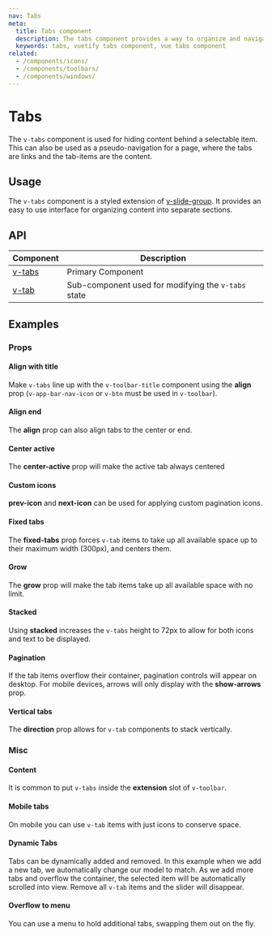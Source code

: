 ```yaml
---
nav: Tabs
meta:
  title: Tabs component
  description: The tabs component provides a way to organize and navigate between groups of content that are related at the same level of hierarchy.
  keywords: tabs, vuetify tabs component, vue tabs component
related:
  - /components/icons/
  - /components/toolbars/
  - /components/windows/
---
```


# Tabs

The `v-tabs` component is used for hiding content behind a selectable item. This can also be used as a pseudo-navigation for a page, where the tabs are links and the tab-items are the content.

## Usage

The `v-tabs` component is a styled extension of [v-slide-group](/components/slide-groups). It provides an easy to use interface for organizing content into separate sections.

<example file="v-tabs/usage" />

<entry />

## API

| Component | Description |
| - | - |
| [v-tabs](/api/v-tabs/) | Primary Component |
| [v-tab](/api/v-tab/) | Sub-component used for modifying the `v-tabs` state |

<api-inline hide-links />

## Examples

### Props

#### Align with title

Make `v-tabs` line up with the `v-toolbar-title` component using the **align** prop (`v-app-bar-nav-icon` or `v-btn` must be used in `v-toolbar`).

<example file="v-tabs/prop-align-tabs-title" />

#### Align end

The **align** prop can also align tabs to the center or end.

<example file="v-tabs/prop-align-tabs-center" />

<example file="v-tabs/prop-align-tabs-end" />

#### Center active

The **center-active** prop will make the active tab always centered

<example file="v-tabs/prop-center-active" />

#### Custom icons

**prev-icon** and **next-icon** can be used for applying custom pagination icons.

<example file="v-tabs/prop-icons" />

#### Fixed tabs

The **fixed-tabs** prop forces `v-tab` items to take up all available space up to their maximum width (300px), and centers them.

<example file="v-tabs/prop-fixed-tabs" />

#### Grow

The **grow** prop will make the tab items take up all available space with no limit.

<example file="v-tabs/prop-grow" />

#### Stacked

Using **stacked** increases the `v-tabs` height to 72px to allow for both icons and text to be displayed.

<example file="v-tabs/prop-stacked" />

#### Pagination

If the tab items overflow their container, pagination controls will appear on desktop. For mobile devices, arrows will only display with the **show-arrows** prop.

<example file="v-tabs/misc-pagination" />

#### Vertical tabs

The **direction** prop allows for `v-tab` components to stack vertically.

<example file="v-tabs/prop-direction" />

### Misc

#### Content

It is common to put `v-tabs` inside the **extension** slot of `v-toolbar`.

<example file="v-tabs/misc-content" />

#### Mobile tabs

On mobile you can use `v-tab` items with just icons to conserve space.

<example file="v-tabs/misc-mobile" />

#### Dynamic Tabs

Tabs can be dynamically added and removed. In this example when we add a new tab, we automatically change our model to match. As we add more tabs and overflow the container, the selected item will be automatically scrolled into view. Remove all `v-tab` items and the slider will disappear.

<example file="v-tabs/misc-dynamic" />

#### Overflow to menu

You can use a menu to hold additional tabs, swapping them out on the fly.

<example file="v-tabs/misc-overflow-to-menu" />
